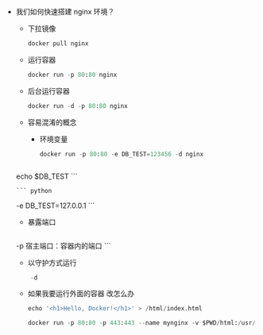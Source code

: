 - 我们如何快速搭建 nginx 环境？

  - 下拉镜像

    ``` python
    docker pull nginx
    ```

  - 运行容器

    ``` python
    docker run -p 80:80 nginx
    ```

  - 后台运行容器

    ``` python
    docker run -d -p 80:80 nginx
    ```

  - 容易混淆的概念

    - 环境变量

      ``` python
      docker run -p 80:80 -e DB_TEST=123456 -d nginx
      ```

      ``` python
  echo $DB_TEST
      ```
    
      ``` python
  -e DB_TEST=127.0.0.1
      ```

    - 暴露端口
    
      ``` python
  -p 宿主端口：容器内的端口
      ```
    
    - 以守护方式运行
    
  ``` python
      -d
    ```
    
    - 如果我要运行外面的容器 改怎么办
    
      ``` python
      echo '<h1>Hello, Docker!</h1>' > /html/index.html
      ```
    
      ``` python
      docker run -p 80:80 -p 443:443 --name mynginx -v $PWD/html:/usr/share/nginx/html -d nginx:1.15.11-alpine
      ```
    
    
  
  

